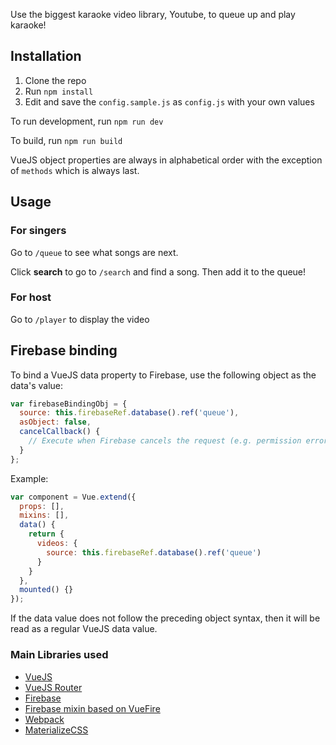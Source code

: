 Use the biggest karaoke video library, Youtube, to queue up and play karaoke!

## Installation

1. Clone the repo
2. Run `npm install`
3. Edit and save the `config.sample.js` as `config.js` with your own values

To run development, run `npm run dev`

To build, run `npm run build`

VueJS object properties are always in alphabetical order with the exception of `methods` which is always last.

## Usage

### For singers
Go to `/queue` to see what songs are next.

Click **search** to go to `/search` and find a song. Then add it to the queue!

### For host
Go to `/player` to display the video

## Firebase binding

To bind a VueJS data property to Firebase, use the following object as the data's value:

```javascript
var firebaseBindingObj = {
  source: this.firebaseRef.database().ref('queue'),
  asObject: false,
  cancelCallback() {
    // Execute when Firebase cancels the request (e.g. permission error)
  }
};
```

Example:

```javascript
var component = Vue.extend({
  props: [],
  mixins: [],
  data() {
    return {
      videos: {
        source: this.firebaseRef.database().ref('queue')
      }
    }
  },
  mounted() {}
});
```

If the data value does not follow the preceding object syntax, then it will be read as a regular VueJS data value.

### Main Libraries used

* [VueJS](https://vuejs.org/)
* [VueJS Router](http://router.vuejs.org/)
* [Firebase](https://www.firebase.com/)
* [Firebase mixin based on VueFire](https://github.com/vuejs/vuefire)
* [Webpack](https://webpack.github.io/)
* [MaterializeCSS](http://materializecss.com/)
